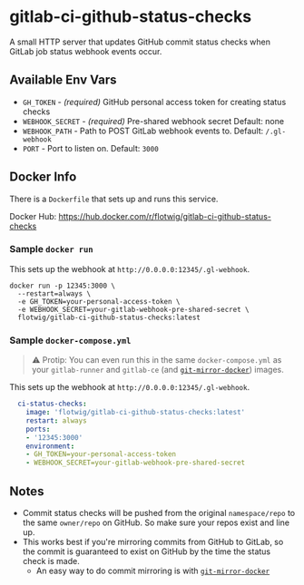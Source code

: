 # gitlab-ci-github-status-checks

A small HTTP server that updates GitHub commit status checks when GitLab job status webhook events occur.

## Available Env Vars

* `GH_TOKEN` - *(required)* GitHub personal access token for creating status checks
* `WEBHOOK_SECRET` - *(required)* Pre-shared webhook secret Default: none
* `WEBHOOK_PATH` - Path to POST GitLab webhook events to. Default: `/.gl-webhook`
* `PORT` - Port to listen on. Default: `3000`

## Docker Info

There is a `Dockerfile` that sets up and runs this service.

Docker Hub: https://hub.docker.com/r/flotwig/gitlab-ci-github-status-checks

### Sample `docker run`

This sets up the webhook at `http://0.0.0.0:12345/.gl-webhook`.

```shell
docker run -p 12345:3000 \
  --restart=always \
  -e GH_TOKEN=your-personal-access-token \
  -e WEBHOOK_SECRET=your-gitlab-webhook-pre-shared-secret \
  flotwig/gitlab-ci-github-status-checks:latest
```

### Sample `docker-compose.yml`

> ⚠ Protip: You can even run this in the same `docker-compose.yml` as your `gitlab-runner` and `gitlab-ce` (and [`git-mirror-docker`][git-mirror-docker]) images.

This sets up the webhook at `http://0.0.0.0:12345/.gl-webhook`.

```yml
  ci-status-checks:
    image: 'flotwig/gitlab-ci-github-status-checks:latest'
    restart: always
    ports:
    - '12345:3000'
    environment:
    - GH_TOKEN=your-personal-access-token
    - WEBHOOK_SECRET=your-gitlab-webhook-pre-shared-secret
```

## Notes

* Commit status checks will be pushed from the original `namespace/repo` to the same `owner/repo` on GitHub. So make sure your repos exist and line up.
* This works best if you're mirroring commits from GitHub to GitLab, so the commit is guaranteed to exist on GitHub by the time the status check is made.
  * An easy way to do commit mirroring is with [`git-mirror-docker`][git-mirror-docker]

[git-mirror-docker]: https://github.com/flotwig/git-mirror-docker/
